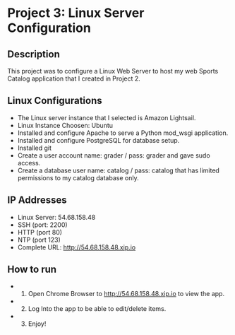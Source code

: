 # Project 3: Linux Server Configuration
## Description
This project was to configure a Linux Web Server to host my web Sports Catalog application that I created in Project 2.  

## Linux Configurations
- The Linux server instance that I selected is Amazon Lightsail.
- Linux Instance Choosen: Ubuntu
- Installed and configure Apache to serve a Python mod_wsgi application.  
- Installed and configure PostgreSQL for database setup.
- Installed git
- Create a user account name: grader / pass: grader and gave sudo access.
- Create a database user name: catalog / pass: catalog that has limited permissions to my catalog database only.

## IP Addresses
- Linux Server: 54.68.158.48
- SSH (port: 2200)
- HTTP (port 80)
- NTP (port 123)
- Complete URL: http://54.68.158.48.xip.io

## How to run
* 1. Open Chrome Browser to http://54.68.158.48.xip.io to view the app.
* 2. Log Into the app to be able to edit/delete items.
* 3. Enjoy!

